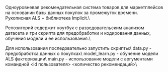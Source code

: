 Одноуровневая рекомендательная система товаров для маркетплейсов на основании базы данных покупок за промежуток времени. Рукописная ALS + библиотека Implicit.\\

Репозиторий содержит ноутбук с разведовательским анализом датасета и три скрипта для предобработки и кодирования данных, обучения модели и ее использования.\\

Для использования последовательно запустить скрипты:\\
    data.py  - предобработка данных о покупках\\
    model_learn.py - обучение модели ALS факторизации\\
    main.py - использование модели с аргументами командной <id пользователя> <количество рекомендаций>\\